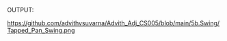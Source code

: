 OUTPUT:

https://github.com/advithvsuvarna/Advith_Adj_CS005/blob/main/5b.Swing/Tapped_Pan_Swing.png
